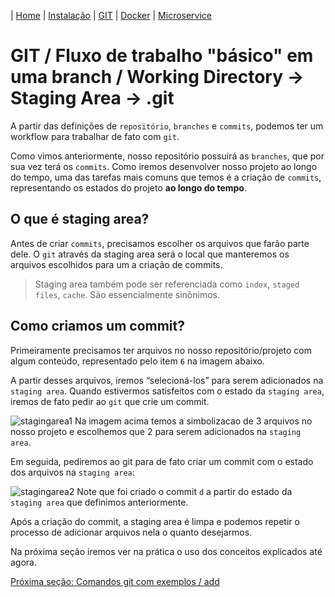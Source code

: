 | [Home](/handson_microservice) | [Instalação](/handson_microservice/instalacao) | [GIT](/handson_microservice/git) | [Docker](/handson_microservice/docker) | [Microservice](/handson_microservice/microservice)

# GIT / Fluxo de trabalho "básico" em uma branch / Working Directory -> Staging Area -> .git

A partir das definições de `repositório`, `branches` e `commits`, podemos ter um workflow para trabalhar de fato com `git`.

Como vimos anteriormente, nosso repositório possuirá as `branches`, que por sua vez terá os `commits`. 
Como iremos desenvolver nosso projeto ao longo do tempo, uma das tarefas mais comuns que temos é a criação de `commits`, representando os estados do projeto **ao longo do tempo**.

## O que é staging area? 

Antes de criar `commits`, precisamos escolher os arquivos que farão parte dele. O `git` através da staging area será o local que manteremos os arquivos escolhidos para um a criação de commits.

> Staging area também pode ser referenciada como `index`, `staged files`, `cache`. São essencialmente sinônimos.

## Como criamos um commit?

Primeiramente precisamos ter arquivos no nosso repositório/projeto com algum conteúdo, representado pelo item `6` na imagem abaixo.

A partir desses arquivos, iremos “selecioná-los” para serem adicionados na `staging area`. Quando estivermos satisfeitos com o estado da `staging area`, iremos de fato pedir ao `git` que crie um commit.

![stagingarea1](https://user-images.githubusercontent.com/18057391/91795550-4fb48680-ebf4-11ea-8dc9-7376a03ea925.PNG)
Na imagem acima temos a simbolizacao de 3 arquivos no nosso projeto e escolhemos que 2 para serem adicionados na `staging area`.

Em seguida, pediremos ao git para de fato criar um commit com o estado dos arquivos na `staging area`:

![stagingarea2](https://user-images.githubusercontent.com/18057391/91795944-64dde500-ebf5-11ea-83f2-04b6c9c0a7e4.PNG)
Note que foi criado o commit `d` a partir do estado da `staging area` que definimos anteriormente. 

Após a criação do commit, a staging area é limpa e podemos repetir o processo de adicionar arquivos nela o quanto desejarmos.

Na próxima seção iremos ver na prática o uso dos conceitos explicados até agora.

[Próxima seção: Comandos git com exemplos / add](../comandos-git-com-exemplos/add.md)